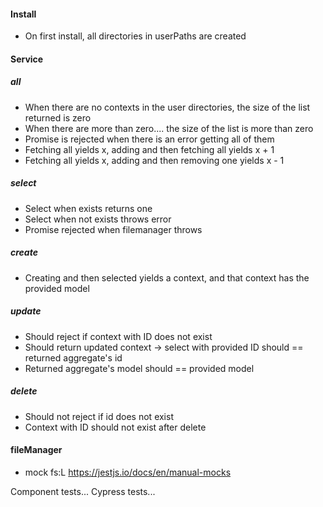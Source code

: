 #### Install
- On first install, all directories in userPaths are created

#### Service
##### all
- When there are no contexts in the user directories, the size of the list returned is zero
- When there are more than zero.... the size of the list is more than zero
- Promise is rejected when there is an error getting all of them
- Fetching all yields x, adding and then fetching all yields x + 1
- Fetching all yields x, adding and then removing one yields x - 1

##### select
- Select when exists returns one
- Select when not exists throws error
- Promise rejected when filemanager throws

##### create
- Creating and then selected yields a context, and that context has the provided model

##### update
- Should reject if context with ID does not exist
- Should return updated context -> select with provided ID should == returned aggregate's id
- Returned aggregate's model should == provided model

##### delete
- Should not reject if id does not exist
- Context with ID should not exist after delete


#### fileManager
- mock fs:L https://jestjs.io/docs/en/manual-mocks

Component tests...
Cypress tests...